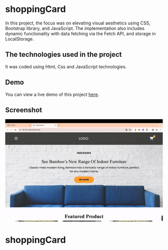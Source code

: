 <h1> shoppingCard </h1>

In this project, the focus was on elevating visual aesthetics using CSS, Bootstrap library, and JavaScript. The implementation also includes dynamic functionality with data fetching via the Fetch API, and storage in LocalStorage.

<h2> The technologies used in the project </h2>

It was coded using Html, Css and JavaScript technologies.

<h2> Demo </h2>

You can view a live demo of this project [here](https://seliinatmaca.github.io/QRMenu/).

<h2> Screenshot </h2>

![](screen.gif)
# shoppingCard
